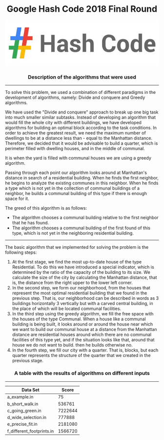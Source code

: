 <h1 align="center">Google Hash Code 2018 Final Round</h1>
<p align="center">
  <a href="https://codingcompetitions.withgoogle.com/hashcode" target="_blank">
    <img src="event_google-hash-code_491696.jpg">
  </a>
</p>

<h3 align="center">Description of the algorithms that were used</h3>
<hr>

To solve this problem, we used a combination of different paradigms in the development of algorithms, namely: Divide and conquere and Greedy algorithms.

We have used the "Divide and conquere" approach to break up one big task into much smaller similar subtasks. Instead of developing an algorithm that would fill the whole city with different buildings, we have developed algorithms for building an optimal block according to the task conditions. In order to achieve the greatest result, we need the maximum number of dwellings to be at a distance less than - equal to the Manhattan distance. Therefore, we decided that it would be advisable to build a quarter, which is perimeter filled with dwelling houses, and in the middle of communal.

It is when the yard is filled with communal houses we are using a greedy algorithm.

Passing through each point our algorithm looks around at Manhattan's distance in search of a residential building. When he finds the first neighbor, he begins to analyze the existing communes in this neighbor. When he finds a type which is not yet in the collection of communal buildings of a neighbor, he builds a communal building of this type if there is enough space for it.

The greed of this algorithm is as follows:
* The algorithm chooses a communal building relative to the first neighbor that he has found.
* The algorithm chooses a communal building of the first found of this type, which is not yet in the neighboring residential building.

<hr>

The basic algorithm that we implemented for solving the problem is the following steps:
1. At the first stage, we find the most up-to-date house of the type Residential. To do this we have introduced a special indicator, which is determined by the ratio of the capacity of the building to its size. We calculate the size of the city by calculating the Manhattan distance, that is, the distance from the right upper to the lower left corner.
2. In the second step, we form our neighborhood, from the houses that represent the most optimal residential building that we found in the previous step.
That is, our neighborhood can be described in words as 3 buildings horizontally 3 vertically but with a carved central building, in the place of which will be located communal facilities.
3. In the third step using the greedy algorithm, we fill the free space with the houses of the type Communal.
When a house like a communal building is being built, it looks around or around the house near which we want to build our communal house at a distance from the Manhattan distance are residential houses around which there are no communal facilities of this type yet, and if the situation looks like that, around that house we do not want to build. then he builds otherwise no.
4. In the fourth step, we fill our city with a quarter. That is, blocks, but each quarter represents the structure of the quarter that we created in the previous stage.

<h3 align="center">A table with the results of algorithms on different inputs</h3>
<hr>

| Data Set                |Score     |
|-------------------------|----------|
|a_example.in             |75        |
|b_short_walk.in          |536761    |
|c_going_green.in         |7222644   |
|d_wide_selection.in      |777888    |
|e_precise_fit.in         |2181080   |
|f_different_footprints.in|1566720   |
